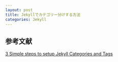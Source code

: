 ```yaml
---
layout: post
title: Jekyllでカテゴリー分けする方法
categories: Jekyll
---
```

## 参考文献 
<a href="https://blog.webjeda.com/jekyll-categories/">3 Simple steps to setup Jekyll Categories and Tags</a>
